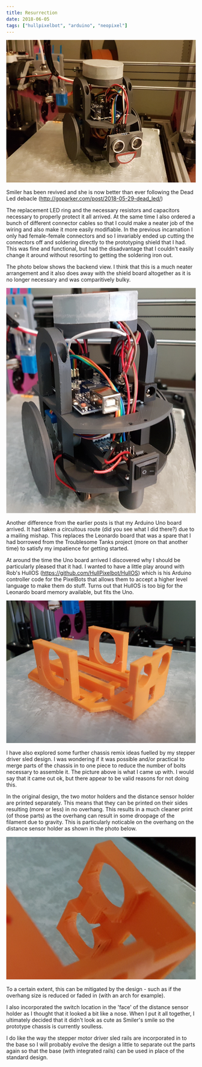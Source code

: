 ```yaml
---
title: Resurrection
date: 2018-06-05
tags: ["hullpixelbot", "arduino", "neopixel"]
---
```

![alt text](/img/post_images/180605_resurrection.png "Resurrection")

Smiler has been revived and she is now better than ever following the Dead Led debacle (http://goparker.com/post/2018-05-29-dead_led/)

<!--more-->

The replacement LED ring and the necessary resistors and capacitors necessary to properly protect it all arrived. At the same time I also ordered a bunch of different connector cables so that I could make a neater job of the wiring and also make it more easily modifiable. In the previous incarnation I only had female-female connectors and so I invariably ended up cutting the connectors off and soldering directly to the prototyping shield that I had. This was fine and functional, but had the disadvantage that I couldn't easily change it around without resorting to getting the soldering iron out.

The photo below shows the backend view. I think that this is a much neater arrangement and it also does away with the shield board altogether as it is no longer necessary and was comparitively bulky.

![alt text](/img/post_images/180605_rewire.png "Rewired for sleekness")

Another difference from the earlier posts is that my Arduino Uno board arrived. It had taken a circuitous route (did you see what I did there?) due to a mailing mishap. This replaces the Leonardo board that was a spare that I had borrowed from the Troublesome Tanks project (more on that another time) to satisfy my impatience for getting started. 

At around the time the Uno board arrived I discovered why I should be particularly pleased that it had. I wanted to have a little play around with Rob's HullOS (https://github.com/HullPixelbot/HullOS) which is his Arduino controller code for the PixelBots that allows them to accept a higher level language to make them do stuff. Turns out that HullOS is too big for the Leonardo board memory available, but fits the Uno.

![alt text](/img/post_images/180605_all_in_one.png "All In One")

I have also explored some further chassis remix ideas fuelled by my stepper driver sled design. I was wondering if it was possible and/or practical to merge parts of the chassis in to one piece to reduce the number of bolts necessary to assemble it. The picture above is what I came up with. I would say that it came out ok, but there appear to be valid reasons for not doing this.

In the original design, the two motor holders and the distance sensor holder are printed separately. This means that they can be printed on their sides resulting (more or less) in no overhang. This results in a much cleaner print (of those parts) as the overhang can result in some droopage of the filament due to gravity. This is particularly noticable on the overhang on the distance sensor holder as shown in the photo below.

![alt text](/img/post_images/180605_overhang.png "Overhang")

To a certain extent, this can be mitigated by the design - such as if the overhang size is reduced or faded in (with an arch for example).

I also incorporated the switch location in the 'face' of the distance sensor holder as I thought that it looked a bit like a nose. When I put it all together, I ultimately decided that it didn't look as cute as Smiler's smile so the prototype chassis is currently soulless. 

I do like the way the stepper motor driver sled rails are incorporated in to the base so I will probably evolve the design a little to separate out the parts again so that the base (with integrated rails) can be used in place of the standard design.